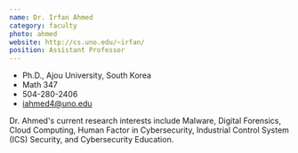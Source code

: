 ```yaml
---
name: Dr. Irfan Ahmed
category: faculty
photo: ahmed
website: http://cs.uno.edu/~irfan/
position: Assistant Professor
---
```


- Ph.D., Ajou University, South Korea
- Math 347
- 504-280-2406
- [iahmed4@uno.edu](mailto:iahmed4@uno.edu)

Dr. Ahmed's current research interests include Malware, Digital Forensics, Cloud Computing, Human Factor in Cybersecurity, Industrial Control System (ICS) Security, and Cybersecurity Education. 